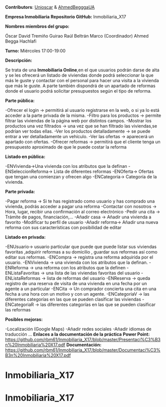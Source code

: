 **Contributors**: [Unioscar](github.com/Unioscar) & [AhmedBegggaUA](github.com/AhmedBegggaUA)

**Empresa Inmobiliaria**
**Repositorio GitHub:** Inmobiliaria_X17

**Nombres miembros del grupo:**

Óscar David Tremiño Guirao
Raúl Beltrán Marco (Coordinador)
Ahmed Begga Hachlafi

**Turno:**
Miércoles 17:00-19:00

**Descripción:**

Se trata de una **Inmobiliaria Online**,en el que usuarios podrán darse de alta y se les ofrecerá un listado de viviendas donde podrá seleccionar la que más le guste y contactar con el personal para hacer una visita a la vivienda que más le guste. A parte también dispondrá de un apartado de reformas donde el usuario podrá solicitar presupuestos según el tipo de reforma. 

**Parte pública:**

-Ofrecer el login -> permitirá al usuario registrarse en la web, o si ya lo está acceder a la parte privada de la misma. 
-Filtro para los productos -> permite filtrar las viviendas de la página web por distintos campos.
 -Mostrar los productos una vez filtrados -> una vez que se han filtrado las viviendas,se podrían ver todas ellas.
 -Ver los productos detalladamente -> se puede entrar a ver detalladamente un vehículo. -Ver las ofertas -> aparecerá un apartado con ofertas.
-Ofrecer reformas -> permitirá que el cliente tenga un presupuesto aproximado de que le puede costar la reforma

**Listado en pública:**

-ENVivienda->Una vivienda con los atributos que la definan
-ENSeleccionReforma-> Lista de diferentes reformas 
-ENOferta-> Ofertas que tengan una comienzan y ofrecen algo
-ENCategoria-> Categoría de la vivienda.

**Parte privada:**

-Pagar reforma -> Si te has registrado como usuario y has comprado una vivienda, podrás acceder a pagar una reforma
-Contactar con nosotros -> Hora, lugar, recibir una confirmación al correo electrónico
-Pedir una cita -> Trámite de pagos, financiación,...
-Añadir casa -> Añadir una vivienda a favorito
-Modificar tu perfil de usuario
-Añadir reforma-> Añadir una nueva reforma con sus características con posibilidad de editar 

**Listado en privada:**

-ENUsuario-> usuario particular que puede que puede listar sus viviendas favoritas ,adquirir reformas a su domicilio , guardar sus reformas así como editar sus reformas.
-ENCompra -> registra una reforma adquirida por el usuario.
-ENVivienda -> una vivienda con los atributos que la definan.
-ENReforma -> una reforma con los atributos que la definen
-ENListaFavoritas -> una lista de las viviendas favoritas del usuario
-ENListaReformas -> lista de reformas del usuario
-ENReserva -> queda registro de una reserva de visita de una vivienda en una fecha por un agente a un particular
-ENCita -> Un comprador concierta una cita en una fecha a una hora con un motivo y con un agente. 
-ENCategoriaV -> las diferentes categorías en las que se pueden clasificar las viviendas
-ENCategoriaR -> las diferentes categorías en las que se pueden clasificar las reformas



**Posibles mejoras:**

-Localización (Google Maps)
-Añadir redes sociales
-Añadir idiomas de traducción 
...
**Enlaces a la documentación de la práctica**
**Power Point:** https://github.com/rbm61/Inmobiliaria_X17/blob/master/Presentaci%C3%B3n%20Inmobiliaria%20X17.pdf
**Documentación:** https://github.com/rbm61/Inmobiliaria_X17/blob/master/Documentaci%C3%B3n%20Inmobiliaria%20X17.pdf
# Inmobiliaria_X17
# Inmobiliaria_X17
